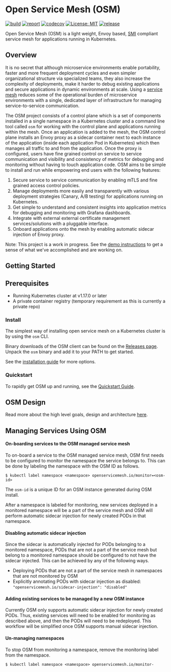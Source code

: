 # Open Service Mesh (OSM)

[![build](https://github.com/open-service-mesh/osm/workflows/Go/badge.svg)](https://github.com/open-service-mesh/osm/actions?query=workflow%3AGo)
[![report](https://goreportcard.com/badge/github.com/open-service-mesh/osm)](https://goreportcard.com/report/github.com/open-service-mesh/osm)
[![codecov](https://codecov.io/gh/open-service-mesh/osm/branch/master/graph/badge.svg)](https://codecov.io/gh/open-service-mesh/osm)
[![License: MIT](https://img.shields.io/badge/License-MIT-yellow.svg)](https://github.com/open-service-mesh/osm/blob/master/LICENSE)
[![release](https://img.shields.io/github/release/open-service-mesh/osm/all.svg)](https://github.com/open-service-mesh/osm/releases)

Open Service Mesh (OSM) is a light weight, Envoy based, [SMI][2] compliant service mesh for applications running in Kubernetes.

## Overview

It is no secret that although microservice environments enable portability, faster and more frequent deployment cycles and even simpler organizational structure via specialized teams, they also increase the complexity of deployments, make it harder to debug existing applications and secure applications in dynamic environments at scale. Using a [service mesh][1] reduces some of the operational burden of microservice environments with a single, dedicated layer of infrastructure for managing service-to-service communication.

The OSM project consists of a control plane which is a set of components installed in a single namespace in a Kubernetes cluster and a command line tool called `osm` for working with the control plane and applications running within the mesh. Once an application is added to the mesh, the OSM control plane installs an Envoy proxy as a sidecar container next to each instance of the application (inside each application Pod in Kubernetes) which then manages all traffic to and from the application. Once the proxy is configured, users have fine grained control on service to service communication and visibility and consistency of metrics for debugging and monitoring without having to touch application code. OSM aims to be simple to install and run while empowering end users with the following features:

1. Secure service to service communication by enabling mTLS and fine grained access control policies.
1. Manage deployments more easily and transparently with various deployment strategies (Canary, A/B testing) for applications running on Kubernetes.
1. Get simple to understand and consistent insights into application metrics for debugging and monitoring with Grafana dashboards.
1. Integrate with external external certificate management services/solutions with a pluggable interface.
1. Onboard applications onto the mesh by enabling automatic sidecar injection of Envoy proxy.

Note: This project is a work in progress. See the [demo instructions](demo/README.md) to get a sense of what we've accomplished and are working on.

## Getting Started

## Prerequisites
- Running Kubernetes cluster at v1.17.0 or later
- A private container registry (temporary requirement as this is currently a private repo)

### Install

The simplest way of installing open service mesh on a Kubernetes cluster is by using the `osm` CLI.

Binary downloads of the OSM client can be found on the [Releases page](https://github.com/open-service-mesh/osm/releases).
Unpack the `osm` binary and add it to your PATH to get started.

See the [installation guide](docs/installation_guide.md) for more options.

### Quickstart

To rapidly get OSM up and running, see the [Quickstart Guide](docs/quickstart_guide.md).

## OSM Design

Read more about the high level goals, design and architecture [here](DESIGN.md).

## Managing Services Using OSM

#### On-boarding services to the OSM managed service mesh

To on-board a service to the OSM managed service mesh, OSM first needs to be configured to monitor the namespace the service belongs to. This can be done by labeling the namespace with the OSM ID as follows.
```
$ kubectl label namespace <namespace> openservicemesh.io/monitor=<osm-id>
```
The `osm-id` is a unique ID for an OSM instance generated during OSM install.

After a namespace is labeled for monitoring, new services deployed in a monitored namespace will be a part of the service mesh and OSM will perform automatic sidecar injection for newly created PODs in that namespace.

#### Disabling automatic sidecar injection
Since the sidecar is automatically injected for PODs belonging to a monitored namespace, PODs that are not a part of the service mesh but belong to a monitored namespace should be configured to not have the sidecar injected. This can be achieved by any of the following ways.

- Deploying PODs that are not a part of the service mesh in namespaces that are not monitored by OSM
- Explicitly annotating PODs with sidecar injection as disabled: `"openservicemesh.io/sidecar-injection": "disabled"`

#### Adding existing services to be managed by a new OSM instance
Currently OSM only supports automatic sidecar injection for newly created PODs. Thus, existing services will need to be enabled for monitoring as described above, and then the PODs will need to be redeployed. This workflow will be simplified once OSM supports manual sidecar injection.

#### Un-managing namespaces
To stop OSM from monitoring a namespace, remove the monitoring label from the namespace.
```
$ kubectl label namespace <namespace> openservicemesh.io/monitor-
```

[1]: https://en.wikipedia.org/wiki/Service_mesh
[2]: https://github.com/servicemeshinterface/smi-spec/blob/master/SPEC.md
